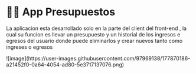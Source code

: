 <h1>🧑‍🚀​ App Presupuestos</h1>
<p>La aplicacion esta desarrollado solo en la parte del client del front-end , la cual su funcion es llevar un presupuesto y un historial de los ingresos
e egresos del usuario donde puede eliminarlos y crear nuevos tanto como ingreses o egresos </p>
![image](https://user-images.githubusercontent.com/97969138/177870186-a21452f0-0a64-4054-ad80-5e3717137076.png)
